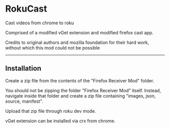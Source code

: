 # RokuCast
Cast videos from chrome to roku

Comprised of a modified vGet extension and modified firefox cast app.

Credits to original authors and mozilla foundation for their hard work, without which this mod could not be possible

------

## Installation

Create a zip file from the contents of the "Firefox Receiver Mod" folder.

You should not be zipping the folder "Firefox Receiver Mod" itself. Instead, navigate inside that folder and create a zip file containing "images, json, source, manifest".

Upload that zip file through roku dev mode.

vGet extension can be installed via crx from chrome.
